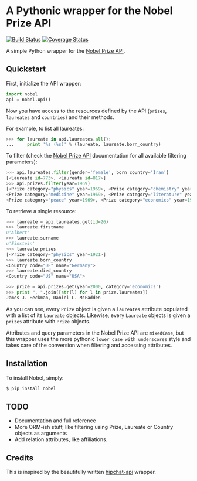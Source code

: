 # A Pythonic wrapper for the Nobel Prize API
[![Build Status](https://travis-ci.org/vibragiel/nobel.png)](https://travis-ci.org/vibragiel/nobel)
[![Coverage Status](https://coveralls.io/repos/vibragiel/nobel/badge.png)](https://coveralls.io/r/vibragiel/nobel)

A simple Python wrapper for the [Nobel Prize API](http://www.nobelprize.org/nobel_organizations/nobelmedia/nobelprize_org/developer/).

## Quickstart

First, initialize the API wrapper:

```python
import nobel
api = nobel.Api()
```

Now you have access to the resources defined by the API (`prizes`,
`laureates` and `countries`) and their methods.

For example, to list all laureates:

```python
>>> for laureate in api.laureates.all():
...     print '%s (%s)' % (laureate, laureate.born_country)
```

To filter (check the [Nobel Prize API](http://www.nobelprize.org/nobel_organizations/nobelmedia/nobelprize_org/developer/) documentation
for all available filtering parameters):

```python
>>> api.laureates.filter(gender='female', born_country='Iran')
[<Laureate id=773>, <Laureate id=817>]
>>> api.prizes.filter(year=1969)
[<Prize category="physics" year=1969>, <Prize category="chemistry" year=1969>,
<Prize category="medicine" year=1969>, <Prize category="literature" year=1969>,
<Prize category="peace" year=1969>, <Prize category="economics" year=1969>]
```

To retrieve a single resource:

```python
>>> laureate = api.laureates.get(id=26)
>>> laureate.firstname
u'Albert'
>>> laureate.surname
u'Einstein'
>>> laureate.prizes
[<Prize category="physics" year=1921>]
>>> laureate.born_country
<Country code="DE" name="Germany">
>>> laureate.died_country
<Country code="US" name="USA">

>>> prize = api.prizes.get(year=2000, category='economics')
>>> print ", ".join([str(l) for l in prize.laureates])
James J. Heckman, Daniel L. McFadden
```

As you can see, every `Prize` object is given a `laureates` attribute populated
with a list of its `Laureate` objects. Likewise, every `Laureate` objects is
given a `prizes` attribute with `Prize` objects.

Attributes and query parameters in the Nobel Prize API are `mixedCase`, but
this wrapper uses the more pythonic `lower_case_with_underscores` style and
takes care of the conversion when filtering and accessing attributes.

## Installation

To install Nobel, simply:

```sh
$ pip install nobel
```

## TODO

* Documentation and full reference
* More ORM-ish stuff, like filtering using Prize, Laureate or Country objects
  as arguments
* Add relation attributes, like affiliations.

## Credits

This is inspired by the beautifully written [hipchat-api](https://github.com/dobarkod/hipchat-api) wrapper.